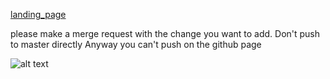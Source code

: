 [landing_page](https://bafraikin.github.io)

please make a merge request with the change you want to add.
Don't push to master directly
Anyway you can't push on the github page



![alt text](https://media.giphy.com/media/z9AUvhAEiXOqA/giphy.gif)

